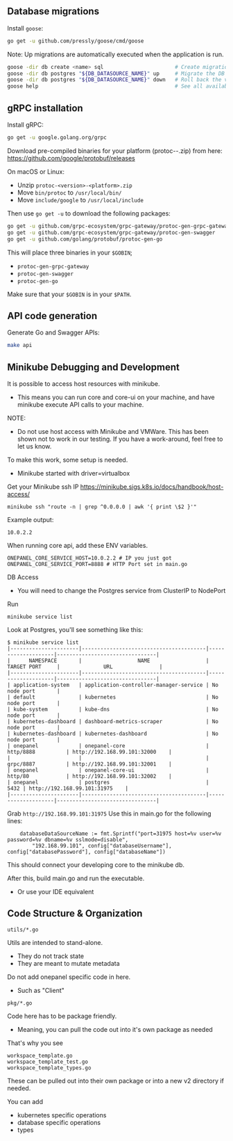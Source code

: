 ## Database migrations

Install `goose`:
```bash
go get -u github.com/pressly/goose/cmd/goose
```

Note: Up migrations are automatically executed when the application is run.

```bash
goose -dir db create <name> sql                       # Create migration in db folder
goose -dir db postgres "${DB_DATASOURCE_NAME}" up     # Migrate the DB to the most recent version available
goose -dir db postgres "${DB_DATASOURCE_NAME}" down   # Roll back the version by 1
goose help                                            # See all available commands
```

## gRPC installation

Install gRPC:
```bash
go get -u google.golang.org/grpc
```

Download pre-compiled binaries for your platform (protoc-<version>-<platform>.zip) from here: https://github.com/google/protobuf/releases

On macOS or Linux:

- Unzip `protoc-<version>-<platform>.zip`
- Move `bin/protoc` to `/usr/local/bin/`
- Move `include/google` to `/usr/local/include`

Then use `go get -u` to download the following packages:

```bash
go get -u github.com/grpc-ecosystem/grpc-gateway/protoc-gen-grpc-gateway
go get -u github.com/grpc-ecosystem/grpc-gateway/protoc-gen-swagger
go get -u github.com/golang/protobuf/protoc-gen-go
```

This will place three binaries in your `$GOBIN`;

* `protoc-gen-grpc-gateway`
* `protoc-gen-swagger`
* `protoc-gen-go`

Make sure that your `$GOBIN` is in your `$PATH`.

## API code generation

Generate Go and Swagger APIs:
```bash
make api
```

## Minikube Debugging and Development

It is possible to access host resources with minikube.
- This means you can run core and core-ui on your machine, and have minikube
execute API calls to your machine.

NOTE:
- Do not use host access with Minikube and VMWare. This has been shown not to work
in our testing.
If you have a work-around, feel free to let us know.

To make this work, some setup is needed.
- Minikube started with driver=virtualbox

Get your Minikube ssh IP
https://minikube.sigs.k8s.io/docs/handbook/host-access/

```shell script
minikube ssh "route -n | grep ^0.0.0.0 | awk '{ print \$2 }'"
```
Example output:
```shell script
10.0.2.2
```

When running core api, add these ENV variables.
```shell script
ONEPANEL_CORE_SERVICE_HOST=10.0.2.2 # IP you just got
ONEPANEL_CORE_SERVICE_PORT=8888 # HTTP Port set in main.go
```

DB Access
- You will need to change the Postgres service from ClusterIP to NodePort

Run
```shell script
minikube service list
```

Look at Postgres, you'll see something like this:
```shell script
$ minikube service list
|----------------------|----------------------------------------|--------------------|--------------------------------|
|      NAMESPACE       |                  NAME                  |    TARGET PORT     |              URL               |
|----------------------|----------------------------------------|--------------------|--------------------------------|
| application-system   | application-controller-manager-service | No node port       |
| default              | kubernetes                             | No node port       |
| kube-system          | kube-dns                               | No node port       |
| kubernetes-dashboard | dashboard-metrics-scraper              | No node port       |
| kubernetes-dashboard | kubernetes-dashboard                   | No node port       |
| onepanel             | onepanel-core                          | http/8888          | http://192.168.99.101:32000    |
|                      |                                        | grpc/8887          | http://192.168.99.101:32001    |
| onepanel             | onepanel-core-ui                       | http/80            | http://192.168.99.101:32002    |
| onepanel             | postgres                               |               5432 | http://192.168.99.101:31975    |
|----------------------|----------------------------------------|--------------------|--------------------------------|
```
Grab `http://192.168.99.101:31975`
Use this in main.go for the following lines:

```shell script
	databaseDataSourceName := fmt.Sprintf("port=31975 host=%v user=%v password=%v dbname=%v sslmode=disable",
		"192.168.99.101", config["databaseUsername"], config["databasePassword"], config["databaseName"])
```
This should connect your developing core to the minikube db.

After this, build main.go and run the executable.
- Or use your IDE equivalent

## Code Structure & Organization

```shell script
utils/*.go
```

Utils are intended to stand-alone.
- They do not track state
- They are meant to mutate metadata

Do not add onepanel specific code in here.
- Such as "Client"

```shell script
pkg/*.go
```
Code here has to be package friendly.
- Meaning, you can pull the code out into it's own package as needed

That's why you see
```shell script
workspace_template.go
workspace_template_test.go
workspace_template_types.go
```
These can be pulled out into their own package or into a new v2 directory if needed.

You can add
- kubernetes specific operations
- database specific operations
- types